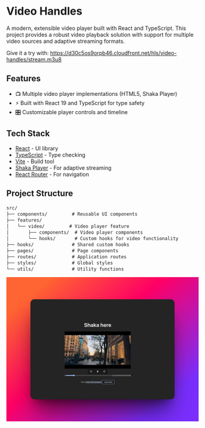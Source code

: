 # Video Handles

A modern, extensible video player built with React and TypeScript. This project provides a robust video playback solution with support for multiple video sources and adaptive streaming formats.

Give it a try with: https://d30c5os9orpb46.cloudfront.net/hls/video-handles/stream.m3u8

## Features

- 📺 Multiple video player implementations (HTML5, Shaka Player)
- ⚡ Built with React 19 and TypeScript for type safety
- 🎛️ Customizable player controls and timeline

## Tech Stack

- [React](https://reactjs.org/) - UI library
- [TypeScript](https://www.typescriptlang.org/) - Type checking
- [Vite](https://vitejs.dev/) - Build tool
- [Shaka Player](https://shaka-player-demo.appspot.com/) - For adaptive streaming
- [React Router](https://reactrouter.com/) - For navigation


## Project Structure

```
src/
├── components/         # Reusable UI components
├── features/
│   └── video/         # Video player feature
│       ├── components/  # Video player components
│       └── hooks/       # Custom hooks for video functionality
├── hooks/              # Shared custom hooks
├── pages/              # Page components
├── routes/             # Application routes
├── styles/             # Global styles
└── utils/              # Utility functions
```

![](./public/shakaHere.jpeg)
